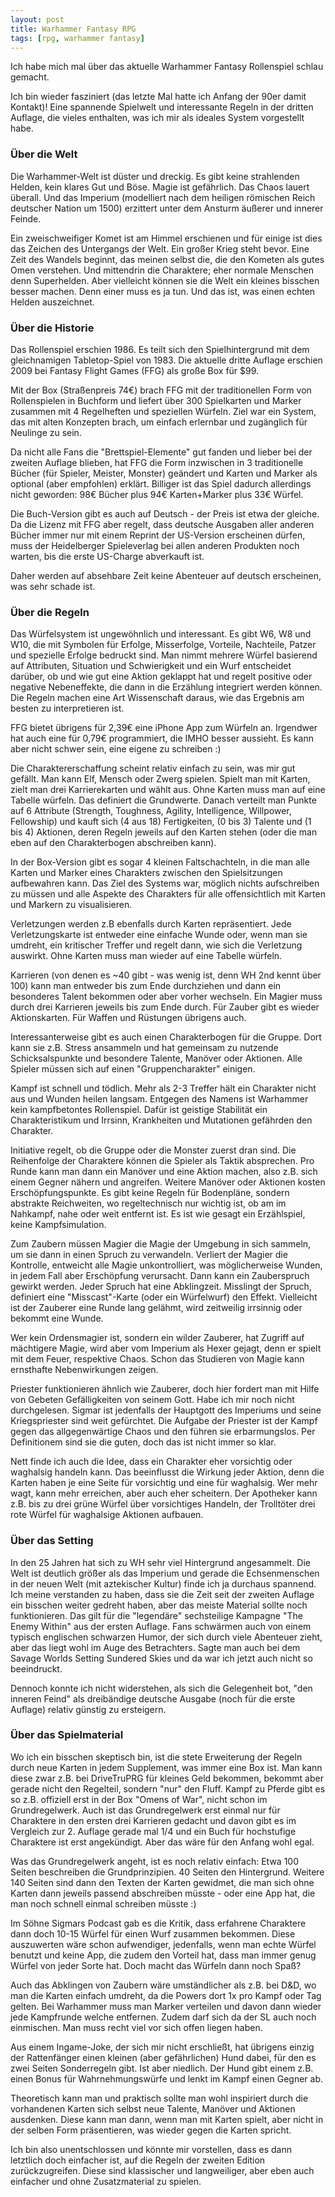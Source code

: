 ```yaml
---
layout: post
title: Warhammer Fantasy RPG
tags: [rpg, warhammer fantasy]
---
```

Ich habe mich mal über das aktuelle Warhammer Fantasy Rollenspiel schlau gemacht.

Ich bin wieder fasziniert (das letzte Mal hatte ich Anfang der 90er damit Kontakt)! Eine spannende Spielwelt und interessante Regeln in der dritten Auflage, die vieles enthalten, was ich mir als ideales System vorgestellt habe.

### Über die Welt

Die Warhammer-Welt ist düster und dreckig. Es gibt keine strahlenden Helden, kein klares Gut und Böse. Magie ist gefährlich. Das Chaos lauert überall. Und das Imperium (modelliert nach dem heiligen römischen Reich deutscher Nation um 1500) erzittert unter dem Ansturm äußerer und innerer Feinde.

Ein zweischweifiger Komet ist am Himmel erschienen und für einige ist dies das Zeichen des Untergangs der Welt. Ein großer Krieg steht bevor. Eine Zeit des Wandels beginnt, das meinen selbst die, die den Kometen als gutes Omen verstehen. Und mittendrin die Charaktere; eher normale Menschen denn Superhelden. Aber vielleicht können sie die Welt ein kleines bisschen besser machen. Denn einer muss es ja tun. Und das ist, was einen echten Helden auszeichnet.

### Über die Historie

Das Rollenspiel erschien 1986. Es teilt sich den Spielhintergrund mit dem gleichnamigen Tabletop-Spiel von 1983. Die aktuelle dritte Auflage erschien 2009 bei Fantasy Flight Games (FFG) als große Box für $99.

Mit der Box (Straßenpreis 74€) brach FFG mit der traditionellen Form von Rollenspielen in Buchform und liefert über 300 Spielkarten und Marker zusammen mit 4 Regelheften und speziellen Würfeln. Ziel war ein System, das mit alten Konzepten brach, um einfach erlernbar und zugänglich für Neulinge zu sein.

Da nicht alle Fans die "Brettspiel-Elemente" gut fanden und lieber bei der zweiten Auflage blieben, hat FFG die Form inzwischen in 3 traditionelle Bücher (für Spieler, Meister, Monster) geändert und Karten und Marker als optional (aber empfohlen) erklärt. Billiger ist das Spiel dadurch allerdings nicht geworden: 98€ Bücher plus 94€ Karten+Marker plus 33€ Würfel.

Die Buch-Version gibt es auch auf Deutsch - der Preis ist etwa der gleiche. Da die Lizenz mit FFG aber regelt, dass deutsche Ausgaben aller anderen Bücher immer nur mit einem Reprint der US-Version erscheinen dürfen, muss der Heidelberger Spieleverlag bei allen anderen Produkten noch warten, bis die erste US-Charge abverkauft ist.

Daher werden auf absehbare Zeit keine Abenteuer auf deutsch erscheinen, was sehr schade ist.

### Über die Regeln

Das Würfelsystem ist ungewöhnlich und interessant. Es gibt W6, W8 und W10, die mit Symbolen für Erfolge, Misserfolge, Vorteile, Nachteile, Patzer und spezielle Erfolge bedruckt sind. Man nimmt mehrere Würfel basierend auf Attributen, Situation und Schwierigkeit und ein Wurf entscheidet darüber, ob und wie gut eine Aktion geklappt hat und regelt positive oder negative Nebeneffekte, die dann in die Erzählung integriert werden können. Die Regeln machen eine Art Wissenschaft daraus, wie das Ergebnis am besten zu interpretieren ist.

FFG bietet übrigens für 2,39€ eine iPhone App zum Würfeln an. Irgendwer hat auch eine für 0,79€ programmiert, die IMHO besser aussieht. Es kann aber nicht schwer sein, eine eigene zu schreiben :)

Die Charaktererschaffung scheint relativ einfach zu sein, was mir gut gefällt. Man kann Elf, Mensch oder Zwerg spielen. Spielt man mit Karten, zielt man drei Karrierekarten und wählt aus. Ohne Karten muss man auf eine Tabelle würfeln. Das definiert die Grundwerte. Danach verteilt man Punkte auf 6 Attribute (Strength, Toughness, Agility, Intelligence, Willpower, Fellowship) und kauft sich (4 aus 18) Fertigkeiten, (0 bis 3) Talente und (1 bis 4) Aktionen, deren Regeln jeweils auf den Karten stehen (oder die man eben auf den Charakterbogen abschreiben kann).

In der Box-Version gibt es sogar 4 kleinen Faltschachteln, in die man alle Karten und Marker eines Charakters zwischen den Spielsitzungen aufbewahren kann. Das Ziel des Systems war, möglich nichts aufschreiben zu müssen und alle Aspekte des Charakters für alle offensichtlich mit Karten und Markern zu visualisieren.

Verletzungen werden z.B ebenfalls durch Karten repräsentiert. Jede Verletzungskarte ist entweder eine einfache Wunde oder, wenn man sie umdreht, ein kritischer Treffer und regelt dann, wie sich die Verletzung auswirkt. Ohne Karten muss man wieder auf eine Tabelle würfeln.

Karrieren (von denen es ~40 gibt - was wenig ist, denn WH 2nd kennt über 100) kann man entweder bis zum Ende durchziehen und dann ein besonderes Talent bekommen oder aber vorher wechseln. Ein Magier muss durch drei Karrieren jeweils bis zum Ende durch. Für Zauber gibt es wieder Aktionskarten. Für Waffen und Rüstungen übrigens auch.

Interessanterweise gibt es auch einen Charakterbogen für die Gruppe. Dort kann sie z.B. Stress ansammeln und hat gemeinsam zu nutzende Schicksalspunkte und besondere Talente, Manöver oder Aktionen. Alle Spieler müssen sich auf einen "Gruppencharakter" einigen.

Kampf ist schnell und tödlich. Mehr als 2-3 Treffer hält ein Charakter nicht aus und Wunden heilen langsam. Entgegen des Namens ist Warhammer kein kampfbetontes Rollenspiel. Dafür ist geistige Stabilität ein Charakteristikum und Irrsinn, Krankheiten und Mutationen gefährden den Charakter.

Initiative regelt, ob die Gruppe oder die Monster zuerst dran sind. Die Reihenfolge der Charaktere können die Spieler als Taktik absprechen. Pro Runde kann man dann ein Manöver und eine Aktion machen, also z.B. sich einem Gegner nähern und angreifen. Weitere Manöver oder Aktionen kosten Erschöpfungspunkte. Es gibt keine Regeln für Bodenpläne, sondern abstrakte Reichweiten, wo regeltechnisch nur wichtig ist, ob am im Nahkampf, nahe oder weit entfernt ist. Es ist wie gesagt ein Erzählspiel, keine Kampfsimulation.

Zum Zaubern müssen Magier die Magie der Umgebung in sich sammeln, um sie dann in einen Spruch zu verwandeln. Verliert der Magier die Kontrolle, entweicht alle Magie unkontrolliert, was möglicherweise Wunden, in jedem Fall aber Erschöpfung verursacht. Dann kann ein Zauberspruch gewirkt werden. Jeder Spruch hat eine Abklingzeit. Misslingt der Spruch, definiert eine "Misscast"-Karte (oder ein Würfelwurf) den Effekt. Vielleicht ist der Zauberer eine Runde lang gelähmt, wird zeitweilig irrsinnig oder bekommt eine Wunde.

Wer kein Ordensmagier ist, sondern ein wilder Zauberer, hat Zugriff auf mächtigere Magie, wird aber vom Imperium als Hexer gejagt, denn er spielt mit dem Feuer, respektive Chaos. Schon das Studieren von Magie kann ernsthafte Nebenwirkungen zeigen.

Priester funktionieren ähnlich wie Zauberer, doch hier fordert man mit Hilfe von Gebeten Gefälligkeiten von seinem Gott. Habe ich mir noch nicht durchgelesen. Sigmar ist jedenfalls der Hauptgott des Imperiums und seine Kriegspriester sind weit gefürchtet. Die Aufgabe der Priester ist der Kampf gegen das allgegenwärtige Chaos und den führen sie erbarmungslos. Per Definitionem sind sie die guten, doch das ist nicht immer so klar.

Nett finde ich auch die Idee, dass ein Charakter eher vorsichtig oder waghalsig handeln kann. Das beeinflusst die Wirkung jeder Aktion, denn die Karten haben je eine Seite für vorsichtig und eine für waghalsig. Wer mehr wagt, kann mehr erreichen, aber auch eher scheitern. Der Apotheker kann z.B. bis zu drei grüne Würfel über vorsichtiges Handeln, der Trolltöter drei rote Würfel für waghalsige Aktionen aufbauen.

### Über das Setting

In den 25 Jahren hat sich zu WH sehr viel Hintergrund angesammelt. Die Welt ist deutlich größer als das Imperium und gerade die Echsenmenschen in der neuen Welt (mit aztekischer Kultur) finde ich ja durchaus spannend. Ich meine verstanden zu haben, dass sie die Zeit seit der zweiten Auflage ein bisschen weiter gedreht haben, aber das meiste Material sollte noch funktionieren. Das gilt für die "legendäre" sechsteilige Kampagne "The Enemy Within" aus der ersten Auflage. Fans schwärmen auch von einem typisch englischen schwarzen Humor, der sich durch viele Abenteuer zieht, aber das liegt wohl im Auge des Betrachters. Sagte man auch bei dem Savage Worlds Setting Sundered Skies und da war ich jetzt auch nicht so beeindruckt.

Dennoch konnte ich nicht widerstehen, als sich die Gelegenheit bot, "den inneren Feind" als dreibändige deutsche Ausgabe (noch für die erste Auflage) relativ günstig zu ersteigern.

### Über das Spielmaterial

Wo ich ein bisschen skeptisch bin, ist die stete Erweiterung der Regeln durch neue Karten in jedem Supplement, was immer eine Box ist. Man kann diese zwar z.B. bei DriveTruPRG für kleines Geld bekommen, bekommt aber gerade nicht den Regelteil, sondern "nur" den Fluff. Kampf zu Pferde gibt es so z.B. offiziell erst in der Box "Omens of War", nicht schon im Grundregelwerk. Auch ist das Grundregelwerk erst einmal nur für Charaktere in den ersten drei Karrieren gedacht und davon gibt es im Vergleich zur 2. Auflage gerade mal 1/4 und ein Buch für hochstufige Charaktere ist erst angekündigt. Aber das wäre für den Anfang wohl egal.

Was das Grundregelwerk angeht, ist es noch relativ einfach: Etwa 100 Seiten beschreiben die Grundprinzipien. 40 Seiten den Hintergrund. Weitere 140 Seiten sind dann den Texten der Karten gewidmet, die man sich ohne Karten dann jeweils passend abschreiben müsste - oder eine App hat, die man noch schnell einmal schreiben müsste :)

Im Söhne Sigmars Podcast gab es die Kritik, dass erfahrene Charaktere dann doch 10-15 Würfel für einen Wurf zusammen bekommen. Diese auszuwerten wäre schon aufwendiger, jedenfalls, wenn man echte Würfel benutzt und keine App, die zudem den Vorteil hat, dass man immer genug Würfel von jeder Sorte hat. Doch macht das Würfeln dann noch Spaß?

Auch das Abklingen von Zaubern wäre umständlicher als z.B. bei D&D, wo man die Karten einfach umdreht, da die Powers dort 1x pro Kampf oder Tag gelten. Bei Warhammer muss man Marker verteilen und davon dann wieder jede Kampfrunde welche entfernen. Zudem darf sich da der SL auch noch einmischen. Man muss recht viel vor sich offen liegen haben.

Aus einem Ingame-Joke, der sich mir nicht erschließt, hat übrigens einzig der Rattenfänger einen kleinen (aber gefährlichen) Hund dabei, für den es zwei Seiten Sonderregeln gibt. Ist aber niedlich. Der Hund gibt einem z.B. einen Bonus für Wahrnehmungswürfe und lenkt im Kampf einen Gegner ab.

Theoretisch kann man und praktisch sollte man wohl inspiriert durch die vorhandenen Karten sich selbst neue Talente, Manöver und Aktionen ausdenken. Diese kann man dann, wenn man mit Karten spielt, aber nicht in der selben Form präsentieren, was wieder gegen die Karten spricht.

Ich bin also unentschlossen und könnte mir vorstellen, dass es dann letztlich doch einfacher ist, auf die Regeln der zweiten Edition zurückzugreifen. Diese sind klassischer und langweiliger, aber eben auch einfacher und ohne Zusatzmaterial zu spielen.

